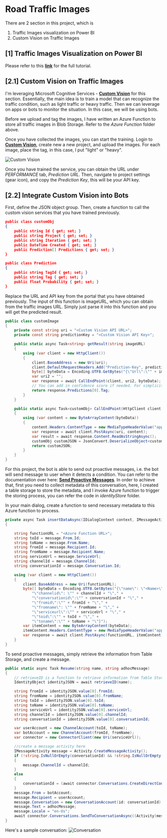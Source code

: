 # Road Traffic Images

There are 2 section in this project, which is 
1. Traffic Images visualization on Power BI
1. Custom Vision on Traffic Images

## [1] Traffic Images Visualization on Power BI
Please refer to this [**link**](https://www.youtube.com/watch?v=ZzZ4Q9QEFaA) for the full tutorial.

## [2.1] Custom Vision on Traffic Images
I'm leveraging Microsoft Cognitive Services - [**Custom Vision**](https://www.customvision.ai/) for this section. Essentially, the main idea is to train a model that can recognize the traffic condition, such as light traffic or heavy traffic. Then we can leverage on apps or bots to monitor the situation. In this case, we will be using bots.

Before we upload and tag the images, I have written an Azure Function to store all traffic images in Blob Storage. Refer to the _Azure Function_ folder above.

Once you have collected the images, you can start the training. Login to [**Custom Vision**](https://www.customvision.ai/), create new a new project, and upload the images. For each image, place the tag, in this case, I put "light" or "heavy".

![Custom Vision](https://6wegtq.dm.files.1drv.com/y4mukjwvJt0jsu-l8YiHz9iuDbl8I9qj5MA9ATFtNPA-dBXYXkDW_HWdS6bbhozp9I3hnVD8QnUpt1P-FQlyDrTfH47cM2V1Q00hQcYvzkBACAaYYHn2CnXYvRILRFdae4LnZgXitar7GVdA4Gs6OukuiGRJQhHzsOD01ueLNpnBMqaTWxvFr-GrXRQVrG7G2i3WyPq90sSf1N6zq35F6V64A?width=1024&height=555&cropmode=none)

Once you have trained the service, you can obtain the URL under *PERFORMANCE* tab, _Prediction URL_. Then, navigate to project settings (gear icon), and copy the *Prediction Key*, this will be your API key.

## [2.2] Integrate Custom Vision into Bots

First, define the JSON object group. Then, create a function to call the custom vision services that you have trained previously.

```json
public class customObj
{
    public string Id { get; set; }
    public string Project { get; set; }
    public string Iteration { get; set; }
    public DateTime Created { get; set; }
    public Prediction[] Predictions { get; set; }
}

public class Prediction
{
    public string TagId { get; set; }
    public string Tag { get; set; }
    public float Probability { get; set; }
}
```
Replace the URL and API key from the portal that you have obtained previously. The input of this function is imageURL, which you can obtain from the traffic images URL. Simply just parse it into this function and you will get the predicted result.

```csharp
public class customImage
{
    private const string uri = "<Custom Vision API URL>";
    private const string predictionKey = "<Custom Vision API Key>";

    public static async Task<string> getResult(string imageURL)
    {
        using (var client = new HttpClient())
        {
            client.BaseAddress = new Uri(uri);
            client.DefaultRequestHeaders.Add("Prediction-Key", predictionKey);
            byte[] byteData = Encoding.UTF8.GetBytes("{\"Url\":\"" + imageURL + "\"}");
            var uri2 = "";
            var response = await CallEndPoint(client, uri2, byteData);
            // You can add in confidence score if needed. For simplicity, I just return the tag
            return response.Predictions[0].Tag;
        }
    }

    public static async Task<customObj> CallEndPoint(HttpClient client, string uri, byte[] byteData)
    {
        using (var content = new ByteArrayContent(byteData))
        {
            content.Headers.ContentType = new MediaTypeHeaderValue("application/json");
            var response = await client.PostAsync(uri, content);
            var result = await response.Content.ReadAsStringAsync();
            customObj customJSON = JsonConvert.DeserializeObject<customObj>(result);
            return customJSON;
        }
    }
}
```

For this project, the bot is able to send out proactive messages, i.e. the bot will send message to user when it detects a condition. You can refer to the documentation over here: [**Send Proactive Messages**](https://docs.microsoft.com/en-us/bot-framework/dotnet/bot-builder-dotnet-proactive-messages). In order to achieve that, first you need to collect metadata of this conversation, here, I created a table storage to store the metadata, and I invoke Azure function to trigger the storing process, you can refer the code in _identityStore_ folder.

In your main dialog, create a function to send necessary metadata to this Azure function to process.

```csharp
private async Task insertDataAsync(IDialogContext context, IMessageActivity message)
{

    string functionURL = "<Azure Function URL>";
    string toId = message.From.Id;
    string toName = message.From.Name;
    string fromId = message.Recipient.Id;
    string fromName = message.Recipient.Name;
    string serviceUrl = message.ServiceUrl;
    string channelId = message.ChannelId;
    string conversationId = message.Conversation.Id;

    using (var client = new HttpClient())
    {
        client.BaseAddress = new Uri(functionURL);
        byte[] byteData = Encoding.UTF8.GetBytes("{\"name\": \"<Name>\"," +
            "\"channelid\": \"" + channelId + "\"," +
            "\"conversationid\":\"" + conversationId + "\"," +
            "\"fromid\":\"" + fromId + "\"," +
            "\"fromname\": \"" + fromName + "\"," +
            "\"serviceurl\":\"" + serviceUrl + "\"," +
            "\"toid\":\"" + toId + "\"," +
            "\"toname\":\"" + toName + "\"}");
        var itemContent = new ByteArrayContent(byteData);
        itemContent.Headers.ContentType = new MediaTypeHeaderValue("application/json");
        var response = await client.PostAsync(functionURL, itemContent);
    }
}
```
To send proactive messages, simply retrieve the information from Table Storage, and create a message.

```csharp
public static async Task Resume(string name, string adhocMessage)
{
    // retrieveID is a function to retrieve information from Table Storage
    IdentityObject identityJSON = await retrieveID(name);

    string fromId = identityJSON.value[0].fromId;
    string fromName = identityJSON.value[0].fromName;
    string toId = identityJSON.value[0].toId;
    string toName = identityJSON.value[0].toName;
    string serviceUrl = identityJSON.value[0].serviceUrl;
    string channelId = identityJSON.value[0].channelId;
    string conversationId = identityJSON.value[0].conversationId;

    var userAccount = new ChannelAccount(toId, toName);
    var botAccount = new ChannelAccount(fromId, fromName);
    var connector = new ConnectorClient(new Uri(serviceUrl));

    //create a message activity here
    IMessageActivity message = Activity.CreateMessageActivity();
    if (!string.IsNullOrEmpty(conversationId) && !string.IsNullOrEmpty(channelId))
    {
        message.ChannelId = channelId;
    }
    else
    {
        conversationId = (await connector.Conversations.CreateDirectConversationAsync(botAccount, userAccount)).Id;
    }
    message.From = botAccount;
    message.Recipient = userAccount;
    message.Conversation = new ConversationAccount(id: conversationId);
    message.Text = adhocMessage;
    message.Locale = "en-Us";
    await connector.Conversations.SendToConversationAsync((Activity)message);
}
```

Here's a sample conversation:
![Conversation](https://tp1qeg.dm.files.1drv.com/y4mAMPx7E5Yws4Wb-itaPTHVIvgWzSY0MwUhE5di7Oxod2vj6xBU1Axgey49tiI8AELRrraTtXwr_n4FcrZBfLM7bzKTZG0MWlLfDjbJljs8L8qFTfz3WZR_8N9BVcCXwzPEW8OvymsjxaIe1Bq0NWRl_ZLWdZCNsgVuIYAndVXix_AyQXWX4RBq_41ELlprmxbx2tCpgIkOGiI8pUVI8P3KA?width=810&height=4188&cropmode=none)